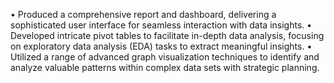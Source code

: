 •      Produced a comprehensive report and dashboard, delivering a sophisticated user interface for seamless interaction with data insights.
•      Developed intricate pivot tables to facilitate in-depth data analysis, focusing on exploratory data analysis (EDA) tasks to extract meaningful insights.
•      Utilized a range of advanced graph visualization techniques to identify and analyze valuable patterns within complex data sets with strategic planning.

